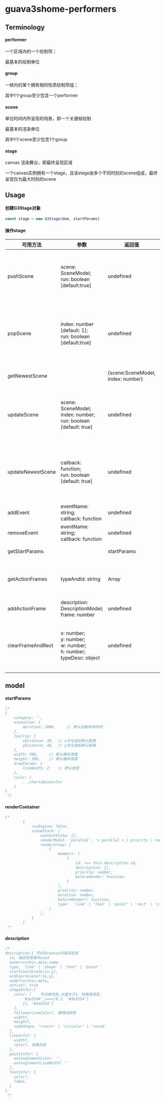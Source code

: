 # guava3shome-performers

## Terminology

#### performer

一个区域内的一个绘制项；

最基本的绘制单位

#### group

一帧内的某个拥有相同性质绘制项组；

其中1个group至少包含一个performer

#### scene

单位时间内所呈现的场景，即一个关键帧绘制

最基本的渲染单位

其中1个scene至少包含1个group

#### stage

canvas 渲染舞台，即最终呈现区域

一个canvas实例拥有一个stage，且该stage由多个不同时刻的scene组成，最终呈现仅为最大时刻的scene

## Usage

#### 创建G3Stage对象

```js
const stage = new G3Stage(dom, startParams)
```

#### 操作stage

| 可用方法              | 参数                                                                            | 返回值                               | 效果                                       |
|-------------------|-------------------------------------------------------------------------------|-----------------------------------|------------------------------------------|
| pushScene         | scene: SceneModel;<br/>run: boolean [default:true]                            | undefined                         | 插入一幅场景(scene)，若run布尔判定为true时重绘stage      |
| popScene          | index: number [default: 1];<br/>run: boolean  [default:true]                  | undefined                         | 移除最后添加的n幅场景(scene)，若run布尔判定为true时重绘stage |
| getNewestScene    |                                                                               | {scene:SceneModel, index: number} | 获取最后添加的场景对象                              |
| updateScene       | scene: SceneModel;<br/>index: number;<br/>run: boolean [default: true]        | undefined                         | 更新指定位置的场景对象，若run布尔判定为true时重绘stage        |
| updateNewestScene | callback: function;<br/>run: boolean [default: true]                          | undefined                         | 通过回调更新最后添加的场景对象，若run布尔判定为true时重绘stage    |
| addEvent          | eventName: string;<br/>callback: function                                     | undefined                         | 为该stage添加事件                              |
| removeEvent       | eventName: string;<br/>callback: function                                     | undefined                         | 为该stage移除事件                              |
| getStartParams    |                                                                               | startParams                       | 获取启动参数信息                                 |
| getActionFrames   | typeAndId: string                                                             | Array                             | 获取当前正在绘制或等待绘制的关键帧                        |
| addActionFrame    | description: DescriptionModel;<br/> frame: number                             | undefined                         | 添加绘制关键帧                                  |
| clearFrameAndRect | x: number;<br/>y: number;<br/>w: number;<br/>h: number; <br/>typeDesc: object | undefined                         | 清除指定区域的内容，并清除指定type与id下的关键帧              |

## model

#### startParams

```js
/*
{
    category: '',
    animation: {
        duration: 1000,     // 默认动画持续时间
    },
    tooltip: {
        xDistance: 30,  // x点与鼠标默认距离
        yDistance: 40,  // y点与鼠标默认距离
    },
    width: 300,     // 默认画布宽度
    height: 300,    // 默认画布高度
    drawParams: {
        lineWidth: 2    // 默认线宽
    },
    color: {
        ...chartsBaseColor
    }
}
 */
```

#### renderContainer

```js
/*
        {
            runEngine: false,
            sceneStack: {
                contextState: {},
                renderModel: 'parallel', '> parallel < | priority | random'
                renderGroup: [
                    {
                        members: [
                            {
                                id: <=> this.description.id,
                                description: {},
                                priority: number,
                                beforeRender: function
                            }
                        ],
                        priority: number,
                        duration: number,
                        beforeRender?: function,
                        type:  'line' | 'font' | 'point' | 'rect' | 'circular' | 'round' | 'line_parallel' | 'line_series' | 'line_replace'
                    }
                ],
            }
        }
 */
```

#### description

```js
/*
description:{ 节点在canvas的描述信息
  id, 描述信息编号uuid
  owner<=>this.meta.name,
  type, 'line' | 'shape' | 'font' | 'point'
  startCoordinate:{x,y},
  endCoordinate?:{x,y},
  node?<=>this.meta,
  active?, true
  shapeInfo?:{
    color: [    节点填充色,长度大于1，则使用渐变,
        '#3e2554',<==>[0.5, '#3e2554']
        [1, '#3e2554']
    ],
    followerLineColor?, 跟随线颜色
    width?,
    height?,
    nodeShape, '>rect<' | 'circular' | 'round'
  },
  lineInfo?: {
    width?,
    color?, 线填充色
  },
  pointInfo?: {
    entanglementColor: '',
    entanglementLineWidth: ''
  },
  fontInfo?: {
    color?,
    label,
  }
}
 */
```

